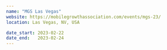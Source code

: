 ```yaml
---
name: "MGS Las Vegas"
website: https://mobilegrowthassociation.com/events/mgs-23/
location: Las Vegas, NV, USA

date_start: 2023-02-22
date_end:   2023-02-24
---
```

